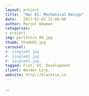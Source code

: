 ```yaml
---
layout: project
title:  "Mar 01: Mechanical Design"
date:   2017-02-02 12:00:00
author: Marcel Newman
categories:
- project
img: portfolio_09.jpg
thumb: thumb02.jpg
carousel:
#- single01.jpg
#- single02.jpg
#- single03.jpg
tagged: Flat, UI, Development
client: Wonder Corp.
website: http://blacktie.co
---
```

<p>...</p>